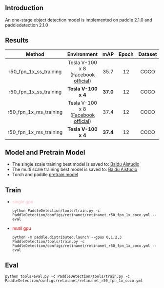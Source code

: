 ## Introduction
An one-stage object detection model is implemented on paddle 2.1.0 and paddledetection 2.1.0

## Results
Method|Environment|mAP|Epoch|Dataset
:--:|:--:|:--:|:--:|:--:
r50_fpn_1x_ss_training|Tesla V-100 x 8 ([Facebook official](https://github.com/facebookresearch/Detectron/blob/master/MODEL_ZOO.md))|35.7|12|COCO
r50_fpn_1x_ss_training|**Tesla V-100 x 4**|**37.0**|12|COCO
r50_fpn_1x_ms_training|Tesla V-100 x 8 ([Facebook official](https://github.com/facebookresearch/detectron2/blob/master/MODEL_ZOO.md))|37.4|12|COCO
r50_fpn_1x_ms_training|**Tesla V-100 x 4**|**37.4**|12|COCO


## Model and Pretrain Model
* The single scale training best model is saved to: [Baidu Aistudio](https://aistudio.baidu.com/aistudio/datasetdetail/104154)
* The multi scale training best model is saved to: [Baidu Aistudio](https://aistudio.baidu.com/aistudio/datasetdetail/104021)
* Torch and paddle [pretrain model](https://aistudio.baidu.com/aistudio/datasetdetail/103882)

## Train
* <font color=pink>single gpu</font> 
    
    ```python PaddleDetection/tools/train.py -c PaddleDetection/configs/retinanet/retinanet_r50_fpn_1x_coco.yml --eval```
* <font color=red>mutil gpu</font>
   
   ```python -m paddle.distributed.launch --gpus 0,1,2,3 PaddleDetection/tools/train.py -c PaddleDetection/configs/retinanet/retinanet_r50_fpn_1x_coco.yml --eval```

## Eval

```python tools/eval.py -c PaddleDetection/tools/train.py -c PaddleDetection/configs/retinanet/retinanet_r50_fpn_1x_coco.yml```
